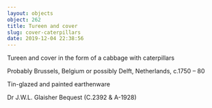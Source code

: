 ```yaml
---
layout: objects
object: 262
title: Tureen and cover
slug: cover-caterpillars
date: 2019-12-04 22:38:56
---
```

Tureen and cover in the form of a cabbage with caterpillars  

Probably Brussels, Belgium or possibly Delft,  Netherlands, c.1750 – 80  

Tin-glazed and painted earthenware  

Dr J.W.L. Glaisher Bequest (C.2392 &amp; A-1928)
